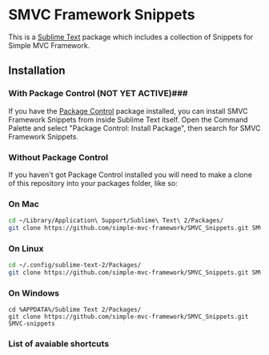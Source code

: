 SMVC Framework Snippets
=============

This is a [Sublime Text][sublime] package which includes a collection of Snippets for Simple MVC Framework.

## Installation ##

### With Package Control (NOT YET ACTIVE)###

If you have the [Package Control][package_control] package installed, you can install SMVC Framework Snippets from inside Sublime Text itself. Open the Command Palette and select "Package Control: Install Package", then search for SMVC Framework Snippets.

### Without Package Control ###

If you haven't got Package Control installed you will need to make a clone of this repository into your packages folder, like so:

### On Mac ###

```bash
cd ~/Library/Application\ Support/Sublime\ Text\ 2/Packages/
git clone https://github.com/simple-mvc-framework/SMVC_Snippets.git SMVC-snippets
```

### On Linux ###

```bash
cd ~/.config/sublime-text-2/Packages/
git clone https://github.com/simple-mvc-framework/SMVC_Snippets.git SMVC-snippets
```

### On Windows ###

```
cd %APPDATA%/Sublime Text 2/Packages/
git clone https://github.com/simple-mvc-framework/SMVC_Snippets.git SMVC-snippets
```

[sublime]: http://www.sublimetext.com/
[package_control]: http://wbond.net/sublime_packages/package_control

### List of avaiable shortcuts ###